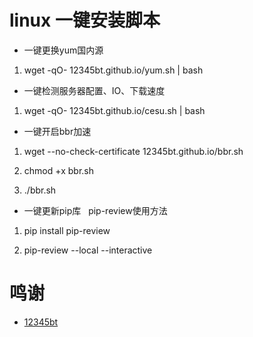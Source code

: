 # linux 一键安装脚本 #


- 一键更换yum国内源

1. wget -qO- 12345bt.github.io/yum.sh | bash


- 一键检测服务器配置、IO、下载速度

1. wget -qO- 12345bt.github.io/cesu.sh | bash


- 一键开启bbr加速

1. wget --no-check-certificate 12345bt.github.io/bbr.sh

2. chmod +x bbr.sh

3. ./bbr.sh


- 一键更新pip库   pip-review使用方法

1. pip install pip-review

2. pip-review --local --interactive


# 鸣谢 #
- [12345bt](http://www.github.com/12345bt "12345bt")
